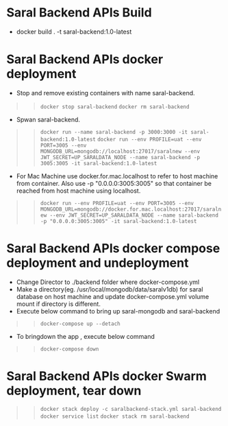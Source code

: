 # Saral Backend APIs Build #

* docker build . -t saral-backend:1.0-latest

# Saral Backend APIs docker deployment #

* Stop and remove existing containers with name saral-backend.
>> `docker stop saral-backend`
>> `docker rm saral-backend`

* Spwan saral-backend.

>> `docker run --name saral-backend -p 3000:3000 -it saral-backend:1.0-latest`
>> `docker run --env PROFILE=uat --env PORT=3005 --env MONGODB_URL=mongodb://localhost:27017/saralnew --env JWT_SECRET=UP_SARALDATA_NODE --name saral-backend -p 3005:3005 -it saral-backend:1.0-latest`


* For Mac Machine use docker.for.mac.localhost to refer to host machine from container. Also use -p "0.0.0.0:3005:3005" so that container be reached from host machine using localhost.

>> `docker run --env PROFILE=uat --env PORT=3005 --env MONGODB_URL=mongodb://docker.for.mac.localhost:27017/saralnew --env JWT_SECRET=UP_SARALDATA_NODE --name saral-backend -p "0.0.0.0:3005:3005" -it saral-backend:1.0-latest`

# Saral Backend APIs docker compose deployment and undeployment #

* Change Director to ./backend folder where docker-compose.yml
* Make a directory(eg. /usr/local/mongodb/data/saralv1db) for saral database on host machine and update docker-compose.yml volume mount if directory is different.
* Execute below command to bring up saral-mongodb and saral-backend
>> `docker-compose up --detach`
* To bringdown the app , execute below command
>> `docker-compose down`

# Saral Backend APIs docker Swarm deployment, tear down #

>> `docker stack deploy -c saralbackend-stack.yml saral-backend`
>> `docker service list`
>> `docker stack rm saral-backend`